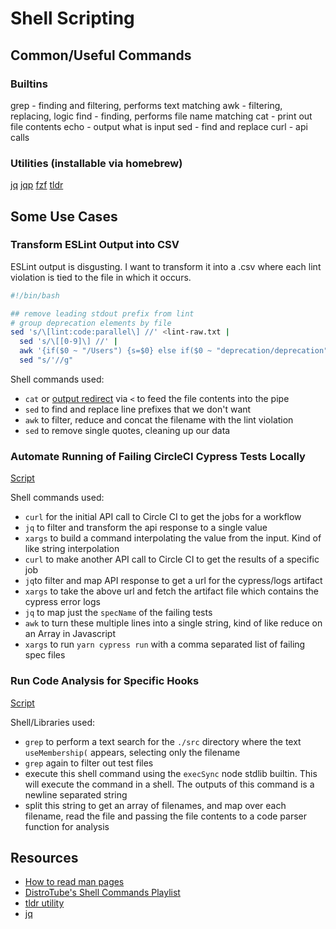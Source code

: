 # Shell Scripting

## Common/Useful Commands

### Builtins
grep - finding and filtering, performs text matching
awk - filtering, replacing, logic
find - finding, performs file name matching
cat - print out file contents
echo - output what is input
sed - find and replace
curl - api calls

### Utilities (installable via homebrew)
[jq](https://jqlang.github.io/jq/)
[jqp](https://github.com/noahgorstein/jqp)
[fzf](https://github.com/junegunn/fzf)
[tldr](https://github.com/tldr-pages/tldr)


## Some Use Cases

### Transform ESLint Output into CSV

ESLint output is disgusting. I want to transform it into a .csv where each lint violation is tied to the file in which it occurs.

```sh
#!/bin/bash

## remove leading stdout prefix from lint
# group deprecation elements by file
sed 's/\[lint:code:parallel\] //' <lint-raw.txt |
  sed 's/\[[0-9]\] //' |
  awk '{if($0 ~ "/Users") {s=$0} else if($0 ~ "deprecation/deprecation") {printf "%s,%s\n", s, $3}}' |
  sed "s/'//g"
```

Shell commands used:
- `cat` or [output redirect](https://stackoverflow.com/questions/11710552/useless-use-of-cat) via `<` to feed the file contents into the pipe
- `sed` to find and replace line prefixes that we don't want
- `awk` to filter, reduce and concat the filename with the lint violation
- `sed` to remove single quotes, cleaning up our data

### Automate Running of Failing CircleCI Cypress Tests Locally

[Script](https://github.com/shipt/segway-next/blob/ab52e404d192c654b5231ef513418f35d0600238/scripts/run-failed-circle-cy-tests-locally.sh)

Shell commands used:
- `curl` for the initial API call to Circle CI to get the jobs for a workflow
- `jq` to filter and transform the api response to a single value
- `xargs` to build a command interpolating the value from the input. Kind of like string interpolation
- `curl` to make another API call to Circle CI to get the results of a specific job
- `jq`to filter and map API response to get a url for the cypress/logs artifact
- `xargs` to take the above url and fetch the artifact file which contains the cypress error logs
- `jq` to map just the `specName` of the failing tests
- `awk` to turn these multiple lines into a single string, kind of like reduce on an Array in Javascript
- `xargs` to run `yarn cypress run` with a comma separated list of failing spec files

### Run Code Analysis for Specific Hooks

[Script](https://github.com/shipt/segway-scripts/blob/5f06e2511f3e921fa12abc98165a565bc03576da/use_membership_analysis)

Shell/Libraries used:
- `grep` to perform a text search for the `./src` directory where the text `useMembership(` appears, selecting only the filename
- `grep` again to filter out test files
- execute this shell command using the `execSync` node stdlib builtin. This will execute the command in a shell. The outputs of this command is a newline separated string
- split this string to get an array of filenames, and map over each filename, read the file and passing the file contents to a code parser function for analysis

## Resources
- [How to read man pages](https://www.geeksforgeeks.org/man-command-in-linux-with-examples/)
- [DistroTube's Shell Commands Playlist](https://www.youtube.com/playlist?list=PL5--8gKSku174EnRTbP4DzU2W80Q1vqtm)
- [tldr utility](https://github.com/tldr-pages/tldr)
- [jq](https://jqlang.github.io/jq/)

